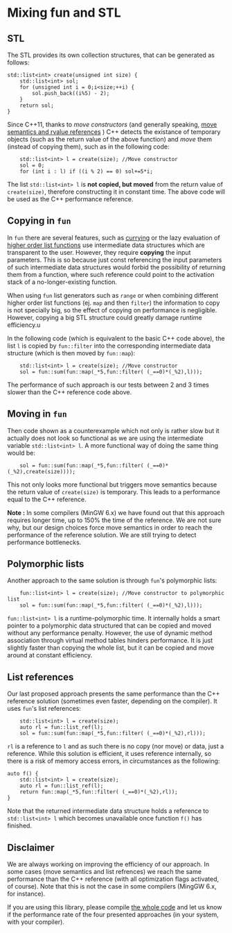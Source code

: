 # Mixing fun and STL 

## STL

The STL provides its own collection structures, that can be generated as follows:

```
std::list<int> create(unsigned int size) {
	std::list<int> sol;
	for (unsigned int i = 0;i<size;++i) {
		sol.push_back((i%5) - 2);
	}
	return sol;
}
````

Since C++11, thanks to *move constructors* (and generally speaking, [move semantics and rvalue references](http://www.cprogramming.com/c++11/rvalue-references-and-move-semantics-in-c++11.html) ) C++ detects the existance of temporary objects (such as the return value of the above function) and *move* them (instead of copying them), such as in the following code:

```
	std::list<int> l = create(size); //Move constructor
	sol = 0;
    for (int i : l) if ((i % 2) == 0) sol+=5*i; 
```

The list `std::list<int> l` is **not copied, but moved** from the return value of `create(size)`, therefore constructing it in constant time. The above code will be used as the C++ performance reference.

## Copying in `fun`

In `fun` there are several features, such as [currying](functions.md) or the lazy evaluation of [higher order list functions](higher_order.md) use intermediate data structures which are transparent to the user. However, they require **copying** the input parameters. This is so because just const referencing the input parameters of such intermediate data structures would forbid the possibility of returning them from a function, where such reference could point to the activation stack of a no-longer-existing function.  

When using `fun` list generators such as `range` or when combining different higher order list functions (ej. `map` and then `filter`) the information to copy is not specially big, so the effect of copying on performance is negligible. However, copying a big STL structure could greatly damage runtime efficiency.u

In the following code (which is equivalent to the basic C++ code above), the list `l` is copied by `fun::filter` into the corresponding intermediate data structure (which is then moved by `fun::map`):

```
	std::list<int> l = create(size); //Move constructor
	sol = fun::sum(fun::map(_*5,fun::filter( (_==0)*(_%2),l))); 
```

The performance of such approach is our tests between 2 and 3 times slower than the C++ reference code above.

## Moving in `fun`

Then code shown as a counterexample which not only is rather slow but it actually does not look so functional as we are using the intermediate variable `std::list<int> l`. A more functional way of doing the same thing would be:

```
	sol = fun::sum(fun::map(_*5,fun::filter( (_==0)*(_%2),create(size))));
```

This not only looks more functional but triggers move semantics because the return value of `create(size)` is temporary. This leads to a performance equal to the C++ reference.

**Note :** In some compilers (MinGW 6.x) we have found out that this approach requires longer time, up to 150% the time of the reference. We are not sure why, but our design choices force move semantics in order to reach the performance of the reference solution. We are still trying to detect performance bottlenecks.

## Polymorphic lists

Another approach to the same solution is through `fun`'s polymorphic lists:

```
	fun::list<int> l = create(size); //Move constructor to polymorphic list
	sol = fun::sum(fun::map(_*5,fun::filter( (_==0)*(_%2),l)));
```

`fun::list<int> l` is a runtime-polymorphic time. It internally holds a smart pointer to a polymorphic data structured that can be copied and moved without any performance penalty. However, the use of dynamic method association through virtual method tables hinders performance. It is just slightly faster than copying the whole list, but it can be copied and move around at constant efficiency.

## List references

Our last proposed approach presents the same performance than the C++ reference solution (sometimes even faster, depending on the compiler). It uses `fun`'s list references:

```
	std::list<int> l = create(size);
	auto rl = fun::list_ref(l); 
	sol = fun::sum(fun::map(_*5,fun::filter( (_==0)*(_%2),rl)));
```

`rl` is a reference to `l` and as such there is no copy (nor move) or data, just a reference. While this solution is efficient, it uses reference internally, so there is a risk of memory access errors, in circumstances as the following:

```
auto f() {
	std::list<int> l = create(size);
	auto rl = fun::list_ref(l); 
	return fun::map(_*5,fun::filter( (_==0)*(_%2),rl));
}
```

Note that the returned intermediate data structure holds a reference to `std::list<int> l` which becomes unavailable once function `f()` has finished.

## Disclaimer

We are always working on improving the efficiency of our approach. In some cases (move semantics and list refrences) we reach the same performance than the C++ reference (with all optimization flags activated, of course). Note that this is not the case in some compilers (MingGW 6.x, for instance).

If you are using this library, please compile [the whole code](../code/doc/fun-stl-copy-move.cc) and let us know if the performance rate of the four presented approaches (in your system, with your compiler).
